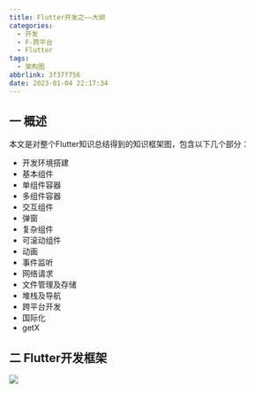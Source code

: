 ```yaml
---
title: Flutter开发之——大纲
categories:
  - 开发
  - F-跨平台
  - Flutter
tags:
  - 架构图
abbrlink: 3f37f756
date: 2023-01-04 22:17:34
---
```

## 一 概述

本文是对整个Flutter知识总结得到的知识框架图，包含以下几个部分：

* 开发环境搭建
* 基本组件
* 单组件容器
* 多组件容器
* 交互组件
* 弹窗
* 复杂组件
* 可滚动组件
* 动画
* 事件监听
* 网络请求
* 文件管理及存储
* 堆栈及导航
* 跨平台开发
* 国际化
* getX

<!--more-->

## 二 Flutter开发框架

![][1]

[1]:https://cdn.staticaly.com/gh/PGzxc/CDN/master/blog-flutter/flutter-all-xmind-summary.png